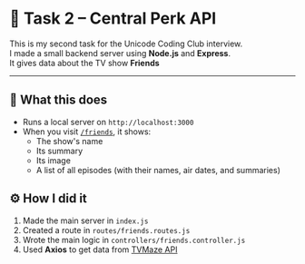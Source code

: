# 📁 Task 2 – Central Perk API

This is my second task for the Unicode Coding Club interview.  
I made a small backend server using **Node.js** and **Express**.  
It gives data about the TV show **Friends** 

---

## 🚀 What this does

- Runs a local server on `http://localhost:3000`
- When you visit [`/friends`](http://localhost:3000/friends), it shows:
  - The show's name
  - Its summary
  - Its image
  - A list of all episodes (with their names, air dates, and summaries)


## ⚙️ How I did it

1. Made the main server in `index.js`
2. Created a route in `routes/friends.routes.js`
3. Wrote the main logic in `controllers/friends.controller.js`
4. Used **Axios** to get data from [TVMaze API](https://api.tvmaze.com/singlesearch/shows?q=friends&embed=episodes)

